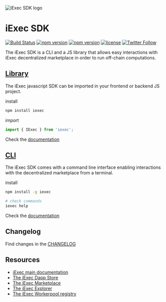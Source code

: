 ![iExec SDK logo](./iexec_sdk_logo.jpg)

# iExec SDK

[![Build Status](https://drone.iex.ec/api/badges/iExecBlockchainComputing/iexec-sdk/status.svg)](https://drone.iex.ec/iExecBlockchainComputing/iexec-sdk)
[![npm version](https://badge.fury.io/js/iexec.svg)](https://www.npmjs.com/package/iexec) [![npm version](https://img.shields.io/npm/dm/iexec.svg)](https://www.npmjs.com/package/iexec) [![license](https://img.shields.io/github/license/iExecBlockchainComputing/iexec-sdk.svg)](LICENSE) [![Twitter Follow](https://img.shields.io/twitter/follow/iex_ec.svg?style=social&label=Follow)](https://twitter.com/iex_ec)

The iExec SDK is a CLI and a JS library that allows easy interactions with iExec decentralized marketplace in order to run off-chain computations.

## [Library](./docs/README.md)

The iExec javascript SDK can be imported in your frontend or backend JS project.

install

```sh
npm install iexec
```

import

```js
import { IExec } from 'iexec';
```

Check the [documentation](./docs/README.md)

## [CLI](./CLI.md)

The iExec SDK comes with a command line interface enabling interactions with the decentralized marketplace from a terminal.

install

```sh
npm install -g iexec

# check commands
iexec help
```

Check the [documentation](./CLI.md)

## Changelog

Find changes in the [CHANGELOG](./CHANGELOG.md)

## Resources

- [iExec main documentation](https://docs.iex.ec/for-developers/)
- [The iExec Dapp Store](https://dapps.iex.ec)
- [The iExec Marketplace](https://market.iex.ec)
- [The iExec Explorer](https://explorer.iex.ec)
- [The iExec Workerpool registry](https://pools.iex.ec)
